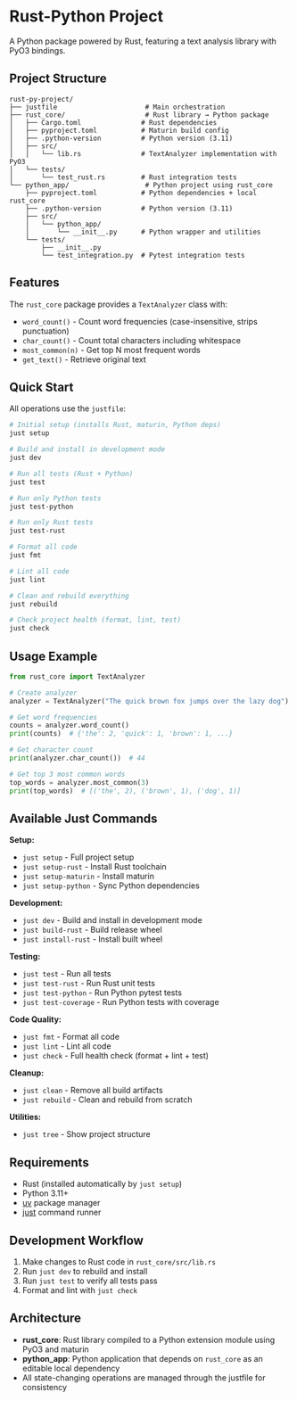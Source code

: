 # Rust-Python Project

A Python package powered by Rust, featuring a text analysis library with PyO3 bindings.

## Project Structure

```
rust-py-project/
├── justfile                      # Main orchestration
├── rust_core/                    # Rust library → Python package
│   ├── Cargo.toml               # Rust dependencies
│   ├── pyproject.toml           # Maturin build config
│   ├── .python-version          # Python version (3.11)
│   ├── src/
│   │   └── lib.rs               # TextAnalyzer implementation with PyO3
│   └── tests/
│       └── test_rust.rs         # Rust integration tests
└── python_app/                   # Python project using rust_core
    ├── pyproject.toml           # Python dependencies + local rust_core
    ├── .python-version          # Python version (3.11)
    ├── src/
    │   └── python_app/
    │       └── __init__.py      # Python wrapper and utilities
    └── tests/
        ├── __init__.py
        └── test_integration.py  # Pytest integration tests
```

## Features

The `rust_core` package provides a `TextAnalyzer` class with:

- `word_count()` - Count word frequencies (case-insensitive, strips punctuation)
- `char_count()` - Count total characters including whitespace
- `most_common(n)` - Get top N most frequent words
- `get_text()` - Retrieve original text

## Quick Start

All operations use the `justfile`:

```bash
# Initial setup (installs Rust, maturin, Python deps)
just setup

# Build and install in development mode
just dev

# Run all tests (Rust + Python)
just test

# Run only Python tests
just test-python

# Run only Rust tests
just test-rust

# Format all code
just fmt

# Lint all code
just lint

# Clean and rebuild everything
just rebuild

# Check project health (format, lint, test)
just check
```

## Usage Example

```python
from rust_core import TextAnalyzer

# Create analyzer
analyzer = TextAnalyzer("The quick brown fox jumps over the lazy dog")

# Get word frequencies
counts = analyzer.word_count()
print(counts)  # {'the': 2, 'quick': 1, 'brown': 1, ...}

# Get character count
print(analyzer.char_count())  # 44

# Get top 3 most common words
top_words = analyzer.most_common(3)
print(top_words)  # [('the', 2), ('brown', 1), ('dog', 1)]
```

## Available Just Commands

**Setup:**
- `just setup` - Full project setup
- `just setup-rust` - Install Rust toolchain
- `just setup-maturin` - Install maturin
- `just setup-python` - Sync Python dependencies

**Development:**
- `just dev` - Build and install in development mode
- `just build-rust` - Build release wheel
- `just install-rust` - Install built wheel

**Testing:**
- `just test` - Run all tests
- `just test-rust` - Run Rust unit tests
- `just test-python` - Run Python pytest tests
- `just test-coverage` - Run Python tests with coverage

**Code Quality:**
- `just fmt` - Format all code
- `just lint` - Lint all code
- `just check` - Full health check (format + lint + test)

**Cleanup:**
- `just clean` - Remove all build artifacts
- `just rebuild` - Clean and rebuild from scratch

**Utilities:**
- `just tree` - Show project structure

## Requirements

- Rust (installed automatically by `just setup`)
- Python 3.11+
- [uv](https://github.com/astral-sh/uv) package manager
- [just](https://github.com/casey/just) command runner

## Development Workflow

1. Make changes to Rust code in `rust_core/src/lib.rs`
2. Run `just dev` to rebuild and install
3. Run `just test` to verify all tests pass
4. Format and lint with `just check`

## Architecture

- **rust_core**: Rust library compiled to a Python extension module using PyO3 and maturin
- **python_app**: Python application that depends on `rust_core` as an editable local dependency
- All state-changing operations are managed through the justfile for consistency
